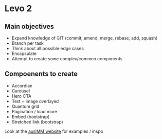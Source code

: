 # Levo 2

## Main objectives

- Expand knowledge of GIT (commit, amend, merge, rebase, add, squash)
- Branch per task
- Think about all possible edge cases
- Encapsulate
- Attempt to create some complex/common components

## Compoenents to create

- Accordian
- Carousel
- Hero CTA
- Text + image overlayed
- Quantum grid
- Pagination / load more
- Embed (bootstrap)
- Stretched link (bootstrap)

Look at the [ausIMM website](https://www.ausimm.com/) for examples / inspo
